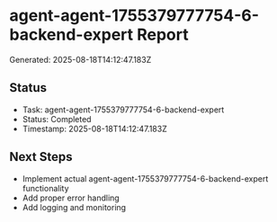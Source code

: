 # agent-agent-1755379777754-6-backend-expert Report

Generated: 2025-08-18T14:12:47.183Z

## Status
- Task: agent-agent-1755379777754-6-backend-expert
- Status: Completed
- Timestamp: 2025-08-18T14:12:47.183Z

## Next Steps
- Implement actual agent-agent-1755379777754-6-backend-expert functionality
- Add proper error handling
- Add logging and monitoring
